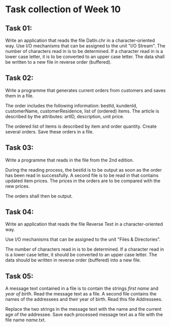 # Task collection of Week 10

## Task 01:
Write an application that reads the file DatIn.chr in a character-oriented way. Use I/O mechanisms that can be assigned to the unit "I/O Stream".
The number of characters read in is to be determined.
If a character read in is a lower case letter, it is to be converted to an upper case letter.
The data shall be written to a new file in reverse order (buffered).

## Task 02:
Write a programme that generates current orders from customers and saves them in a file.

The order includes the following information: bestId, kundenId, customerName, customerResidence, list of (ordered) items.
The article is described by the attributes: artID, description, unit price.

The ordered list of items is described by item and order quantity.
Create several orders. Save these orders in a file.


## Task 03:
Write a programme that reads in the file from the 2nd edition.

During the reading process, the bestId is to be output as soon as the order has been read in successfully. A second file is to be read in that contains updated item prices.
The prices in the orders are to be compared with the new prices.

The orders shall then be output.

## Task 04:
Write an application that reads the file Reverse Text in a character-oriented way.

Use I/O mechanisms that can be assigned to the unit "Files & Directories”.

The number of characters read in is to be determined.
If a character read in is a lower case letter, it should be converted to an upper case letter. The data should be written in reverse order (buffered) into a new file.

## Task 05:
A message text contained in a file is to contain the strings *first name* and *year of birth*.
Read the message text as a file. A second file contains the names of the addressees and their year of birth. Read this file Addressees.

Replace the two strings in the message text with the name and the current age of the addressee. Save each processed message text as a file with the file name *name*.txt.


